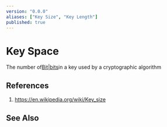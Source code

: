 ```yaml
---
version: "0.0.0"
aliases: ["Key Size", "Key Length"]
published: true
---
```

# Key Space
The number of[Bit|bits](./Bit|bits.md)in a key used by a cryptographic algorithm

## References
1. https://en.wikipedia.org/wiki/Key_size
## See Also
